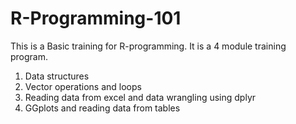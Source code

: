 # R-Programming-101

This is a Basic training for R-programming. It is a 4 module training program.
1. Data structures
2. Vector operations and loops
3. Reading data from excel and data wrangling using dplyr
4. GGplots and reading data from tables
